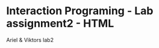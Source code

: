 Interaction Programing - Lab assignment2 - HTML
=================================================

Ariel & Viktors lab2